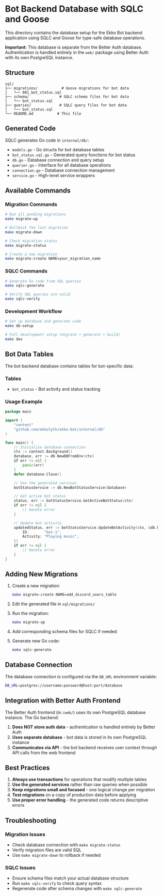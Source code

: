 # Bot Backend Database with SQLC and Goose

This directory contains the database setup for the Ekko Bot backend application using SQLC and Goose for type-safe database operations.

**Important**: This database is separate from the Better Auth database. Authentication is handled entirely in the `web/` package using Better Auth with its own PostgreSQL instance.

## Structure

```
sql/
├── migrations/           # Goose migrations for bot data
│   └── 001_bot_status.sql
├── schema/              # SQLC schema files for bot data
│   └── bot_status.sql
├── queries/             # SQLC query files for bot data
│   └── bot_status.sql
└── README.md           # This file
```

## Generated Code

SQLC generates Go code in `internal/db/`:
- `models.go` - Go structs for bot database tables
- `bot_status.sql.go` - Generated query functions for bot status
- `db.go` - Database connection and query setup
- `querier.go` - Interface for all database operations
- `connection.go` - Database connection management
- `service.go` - High-level service wrappers

## Available Commands

### Migration Commands
```bash
# Run all pending migrations
make migrate-up

# Rollback the last migration
make migrate-down

# Check migration status
make migrate-status

# Create a new migration
make migrate-create NAME=your_migration_name
```

### SQLC Commands
```bash
# Generate Go code from SQL queries
make sqlc-generate

# Verify SQL queries are valid
make sqlc-verify
```

### Development Workflow
```bash
# Set up database and generate code
make db-setup

# Full development setup (migrate + generate + build)
make dev
```

## Bot Data Tables

The bot backend database contains tables for bot-specific data:

### Tables
- `bot_status` - Bot activity and status tracking

### Usage Example

```go
package main

import (
    "context"
    "github.com/ekkolyth/ekko-bot/internal/db"
)

func main() {
    // Initialize database connection
    ctx := context.Background()
    database, err := db.NewDBFromEnv(ctx)
    if err != nil {
        panic(err)
    }
    defer database.Close()

    // Use the generated services
    botStatusService := db.NewBotStatusService(database)

    // Get active bot status
    status, err := botStatusService.GetActiveBotStatus(ctx)
    if err != nil {
        // Handle error
    }

    // Update bot activity
    updatedStatus, err := botStatusService.UpdateBotActivity(ctx, &db.UpdateBotActivityParams{
        ID:       "bot-1",
        Activity: "Playing music",
    })
    if err != nil {
        // Handle error
    }
}
```

## Adding New Migrations

1. Create a new migration:
   ```bash
   make migrate-create NAME=add_discord_users_table
   ```

2. Edit the generated file in `sql/migrations/`

3. Run the migration:
   ```bash
   make migrate-up
   ```

4. Add corresponding schema files for SQLC if needed

5. Generate new Go code:
   ```bash
   make sqlc-generate
   ```

## Database Connection

The database connection is configured via the `DB_URL` environment variable:

```bash
DB_URL=postgres://username:password@host:port/database
```

## Integration with Better Auth Frontend

The Better Auth frontend (in `/web/`) uses its own PostgreSQL database instance. The Go backend:

1. **Does NOT store auth data** - authentication is handled entirely by Better Auth
2. **Uses separate database** - bot data is stored in its own PostgreSQL instance
3. **Communicates via API** - the bot backend receives user context through API calls from the web frontend

## Best Practices

1. **Always use transactions** for operations that modify multiple tables
2. **Use the generated services** rather than raw queries when possible
3. **Keep migrations small and focused** - one logical change per migration
4. **Test migrations** on a copy of production data before applying
5. **Use proper error handling** - the generated code returns descriptive errors

## Troubleshooting

### Migration Issues
- Check database connection with `make migrate-status`
- Verify migration files are valid SQL
- Use `make migrate-down` to rollback if needed

### SQLC Issues
- Ensure schema files match your actual database structure
- Run `make sqlc-verify` to check query syntax
- Regenerate code after schema changes with `make sqlc-generate`